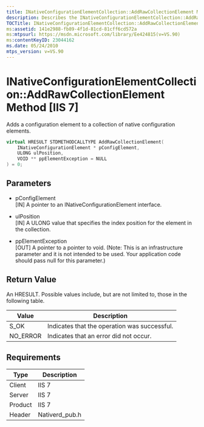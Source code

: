```yaml
---
title: INativeConfigurationElementCollection::AddRawCollectionElement Method [IIS 7]
description: Describes the INativeConfigurationElementCollection::AddRawCollectionElement method and details its parameters, return value, and requirements. 
TOCTitle: INativeConfigurationElementCollection::AddRawCollectionElement Method
ms:assetid: 141e2988-fb89-4f1d-81cd-81cff6cd572a
ms:mtpsurl: https://msdn.microsoft.com/library/Ee424815(v=VS.90)
ms:contentKeyID: 23044162
ms.date: 05/24/2010
mtps_version: v=VS.90
---
```


# INativeConfigurationElementCollection::AddRawCollectionElement Method \[IIS 7\]

Adds a configuration element to a collection of native configuration elements.

```cpp
virtual HRESULT STDMETHODCALLTYPE AddRawCollectionElement(
    INativeConfigurationElement * pConfigElement,
    ULONG ulPosition,
    VOID ** ppElementException = NULL
) = 0;
```

## Parameters

  - pConfigElement  
    \[IN\] A pointer to an INativeConfigurationElement interface.

  - ulPosition  
    \[IN\] A ULONG value that specifies the index position for the element in the collection.

  - ppElementException  
    \[OUT\] A pointer to a pointer to void. (Note: This is an infrastructure parameter and it is not intended to be used. Your application code should pass null for this parameter.)

## Return Value

An HRESULT. Possible values include, but are not limited to, those in the following table.

| Value | Description |
|---|---|
| S_OK | Indicates that the operation was successful. |
| NO_ERROR | Indicates that an error did not occur. |

## Requirements

| Type | Description |
| --- | --- |
| Client | IIS 7 |
| Server | IIS 7 |
| Product | IIS 7 |
| Header | Nativerd_pub.h |
